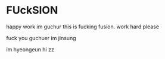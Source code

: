 # FUckSION
happy work
im guchur
this is fucking fusion.
work hard please

fuck you guchuer
im jinsung

im hyeongeun hi zz